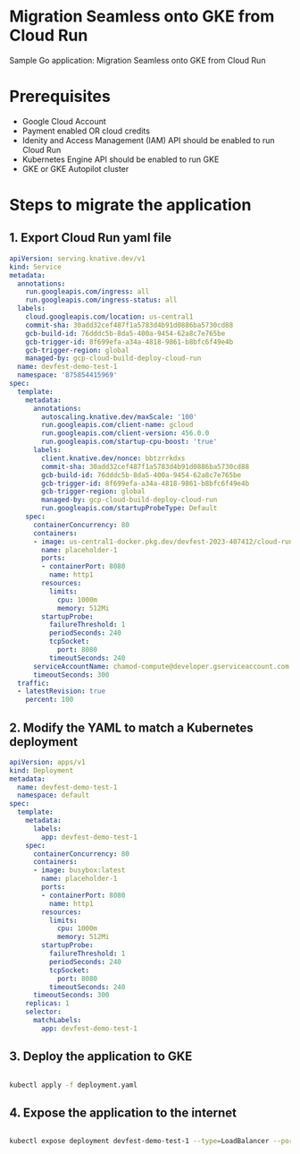 # Migration Seamless onto GKE from Cloud Run
Sample Go application: Migration Seamless onto GKE from Cloud Run

# Prerequisites 

- Google Cloud Account 
- Payment enabled OR cloud credits 
- Idenity and Access Management (IAM) API should be enabled to run Cloud Run
- Kubernetes Engine API should be enabled to run GKE
- GKE or GKE Autopilot cluster 

# Steps to migrate the application

## 1. Export Cloud Run yaml file
```yaml
apiVersion: serving.knative.dev/v1
kind: Service
metadata:
  annotations:
    run.googleapis.com/ingress: all
    run.googleapis.com/ingress-status: all
  labels:
    cloud.googleapis.com/location: us-central1
    commit-sha: 30add32cef487f1a5783d4b91d0886ba5730cd88
    gcb-build-id: 76dddc5b-8da5-400a-9454-62a8c7e765be
    gcb-trigger-id: 8f699efa-a34a-4818-9861-b8bfc6f49e4b
    gcb-trigger-region: global
    managed-by: gcp-cloud-build-deploy-cloud-run
  name: devfest-demo-test-1
  namespace: '875854415969'
spec:
  template:
    metadata:
      annotations:
        autoscaling.knative.dev/maxScale: '100'
        run.googleapis.com/client-name: gcloud
        run.googleapis.com/client-version: 456.0.0
        run.googleapis.com/startup-cpu-boost: 'true'
      labels:
        client.knative.dev/nonce: bbtzrrkdxs
        commit-sha: 30add32cef487f1a5783d4b91d0886ba5730cd88
        gcb-build-id: 76dddc5b-8da5-400a-9454-62a8c7e765be
        gcb-trigger-id: 8f699efa-a34a-4818-9861-b8bfc6f49e4b
        gcb-trigger-region: global
        managed-by: gcp-cloud-build-deploy-cloud-run
        run.googleapis.com/startupProbeType: Default
    spec:
      containerConcurrency: 80
      containers:
      - image: us-central1-docker.pkg.dev/devfest-2023-407412/cloud-run-source-deploy/demo-go-app:30add32cef487f1a5783d4b91d0886ba5730cd88
        name: placeholder-1
        ports:
        - containerPort: 8080
          name: http1
        resources:
          limits:
            cpu: 1000m
            memory: 512Mi
        startupProbe:
          failureThreshold: 1
          periodSeconds: 240
          tcpSocket:
            port: 8080
          timeoutSeconds: 240
      serviceAccountName: chamod-compute@developer.gserviceaccount.com
      timeoutSeconds: 300
  traffic:
  - latestRevision: true
    percent: 100
```
## 2. Modify the YAML to match a Kubernetes deployment
```yaml
apiVersion: apps/v1
kind: Deployment
metadata:
  name: devfest-demo-test-1
  namespace: default
spec:
  template:
    metadata:
      labels:
        app: devfest-demo-test-1
    spec:
      containerConcurrency: 80
      containers:
      - image: busybox:latest
        name: placeholder-1
        ports:
        - containerPort: 8080
          name: http1
        resources:
          limits:
            cpu: 1000m
            memory: 512Mi
        startupProbe:
          failureThreshold: 1
          periodSeconds: 240
          tcpSocket:
            port: 8080
          timeoutSeconds: 240
      timeoutSeconds: 300
    replicas: 1
    selector:
      matchLabels:
        app: devfest-demo-test-1
```

## 3. Deploy the application to GKE
```bash

kubectl apply -f deployment.yaml

```

## 4. Expose the application to the internet
```bash

kubectl expose deployment devfest-demo-test-1 --type=LoadBalancer --port 80 --target-port 8080

```